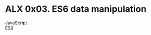 # ALX 0x03. ES6 data manipulation


JavaScript
<br>
ES6


<img src="https://s3.amazonaws.com/alx-intranet.hbtn.io/uploads/medias/2019/12/6ab7bec4727cb5c91257.jpg?X-Amz-Algorithm=AWS4-HMAC-SHA256&amp;X-Amz-Credential=AKIARDDGGGOUSBVO6H7D%2F20240429%2Fus-east-1%2Fs3%2Faws4_request&amp;X-Amz-Date=20240429T224323Z&amp;X-Amz-Expires=86400&amp;X-Amz-SignedHeaders=host&amp;X-Amz-Signature=61925035a19cfb29fb4bb2483036f98e83e29f49122f13ff5f7c55e2305bb539" alt="" loading="lazy" style="">